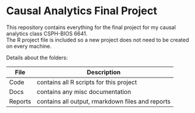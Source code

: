 # Causal Analytics Final Project  
This repository contains everything for the final project for my causal analytics class CSPH-BIOS 6641.  
The R project file is included so a new project does not need to be created on every machine.

Details about the folders:

File | Description
---|---------------------------------------------------------------------
Code | contains all R scripts for this project
Docs | contains any misc documentation
Reports | contains all output, rmarkdown files and reports
